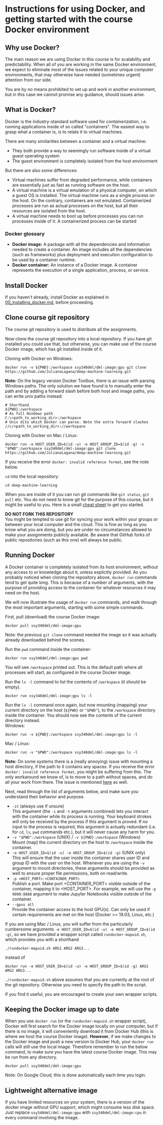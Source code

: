 # Instructions for using Docker, and getting started with the course Docker environment

## Why use Docker?
The main reason we are using Docker in this course is for scalability and predictability. When all of you are working in the same Docker environment, we expect to eliminate most of the issues related to your unique computer environments, that may otherwise have needed (sometimes urgent) attention from our side.

You are by no means prohibited to set up and work in another environment, but in this case we cannot promise any guidance, should issues arise.

## What is Docker?
Docker is the industry-standard software used for *containerization*, i.e. running applications inside of so called "containers". The easiest way to grasp what a container is, is to relate it to virtual machines.

There are many similarities between a container and a virtual machine:
- They both provide a way to seemingly run software inside of a virtual guest operating system
- The guest environment is completely isolated from the host environment

But there are also some differences:
- Virtual machines suffer from degraded performance, while containers are essentially just as fast as running software on the host.
- A virtual machine is a virtual emulation of a physical computer, on which a guest OS is installed. The virtual machine runs as a single process on the host. On the contrary, containers are not emulated. Containerized processes are run as actual processes on the host, but all their resources are isolated from the host.
- A virtual machine needs to boot up before processes you can run processes inside of it. A containerized process can be started

### Docker glossary
- **Docker image:** A package with all the dependencies and information needed to create a container. An image includes all the dependencies (such as frameworks) plus deployment and execution configuration to be used by a container runtime.
- **Docker container:** An instance of a Docker image. A container represents the execution of a single application, process, or service.

## Install Docker
If you haven't already, install Docker as explained in [00_installing_docker.md](00_installing_docker.md), before proceeding.

## Clone course git repository
The course git repository is used to distribute all the assignments.

Now clone the course git repository into a local repository. If you have git installed you could use that, but otherwise, you can make use of the course Docker image, which has git installed inside of it.

Cloning with Docker on Windows:
```
docker run -v ${PWD}:/workspace ssy340dml/dml-image:gpu git clone https://github.com/JulianoLagana/deep-machine-learning.git
```
**Note:** On the legacy version Docker Toolbox, there is an issue with parsing Windows paths.
The only solution we have found is to manually enter the path and by adding a forward slash before both host and image paths, you can write unix paths instead:

```
# Shorthand
${PWD}:/workspace
# As full Windows path
C:\<path_to_working_dir>:/workspace
# Unix dito which Docker can parse. Note the extra forward slashes
//c/<path_to_working_dir>://workspace
```

Cloning with Docker on Mac / Linux:
```
docker run -e HOST_USER_ID=$(id -u) -e HOST_GROUP_ID=$(id -g) -v "$PWD":/workspace ssy340dml/dml-image:gpu git clone https://github.com/JulianoLagana/deep-machine-learning.git
```
If you receive the error `docker: invalid reference format`, see the note below.

`cd` into the local repository:
```
cd deep-machine-learning
```

When you are inside of it you can run git commands like `git status`, `git pull` etc. You do not need to know git for the purpose of this course, but it might be useful to you.
Here is a small [cheat sheet](https://github.github.com/training-kit/downloads/github-git-cheat-sheet.pdf) to get you started.

**DO NOT FORK THIS REPOSITORY**\
You might be tempted to use git for syncing your work within your groups or between your local computer and the cloud. This is fine as long as you know what you are doing, but you are under no circumstances allowed to make your assignments publicly available. Be aware that GitHub forks of public repositories (such as this one) will always be public.

## Running Docker
A Docker container is completely isolated from its host environment, without any access to or knowledge about it, unless explicitly provided. As you probably noticed when cloning the repository above, `docker run` commands tend to get quite long. This is because of a number of arguments, with the purpose of providing access to the container for whatever resources it may need on the host.

We will now illustrate the usage of `docker run` commands, and walk through the most important arguments, starting with some simple commands.

First, pull (download) the course Docker image:
```
docker pull ssy340dml/dml-image:gpu
```

Note: the previous `git clone` command needed the image so it was actually already downloaded behind the scenes.

Run the `pwd` command inside the container:
```
docker run ssy340dml/dml-image:gpu pwd
```
You will see `/workspace` printed out. This is the default path where all processes will start, as configured in the course Docker image.

Run the `ls -l` command to list the contents of `/workspace` (it should be empty).
```
docker run ssy340dml/dml-image:gpu ls -l
```

Run the `ls -l` command once again, but now mounting (mapping) your current directory on the host (`${PWD}` or `"$PWD"`), to the `/workspace` directory inside the container. You should now see the contents of the current directory instead.\
Windows:
```
docker run -v ${PWD}:/workspace ssy340dml/dml-image:gpu ls -l
```

Mac / Linux:
```
docker run -v "$PWD":/workspace ssy340dml/dml-image:gpu ls -l
```
**Note:** On some systems there is a (really annoying) issue with mounting a host directory, if the path to it contains any spaces. If you receive the error `docker: invalid reference format`, you might be suffering from this. The only workaround we know of, is to move to a path without spaces, and do all your work from there. The issue is mentioned [here](https://www.reddit.com/r/docker/comments/3p3in6/how_do_you_mount_host_directories_with_spaces_in/) as well.

Next, read through the list of arguments below, and make sure you understand their behavior and purpose.
- `-it` (always use if unsure)\
    This argument (the `-i` and `-t` arguments combined) lets you interact with the container while its process is running. Your keyboard strokes will only be received by the process if this argument is proved. If no input to the process is required, this argument is actually redundant (i.e. for `cd`, `ls`, `pwd` commands etc.), but it will never cause any harm for you.
- `-v "$PWD":/workspace` (UNIX) / `-v ${PWD}:/workspace` (Windows)\
    Mount (map) the current directory on the host to `/workspace` inside the container.
- `-e HOST_USER_ID=$(id -u) -e HOST_GROUP_ID=$(id -g)` (UNIX only)\
    This will ensure that the user inside the container shares user ID and group ID with the user on the host. Whenever you are using the `-v` argument to mount directories, these arguments should be provided as well to ensure proper file permissions, both on read/write.
- `-p <HOST_PORT>:<CONTAINER_PORT>`\
    Publish a port. Make port <CONTAINER_PORT> visible outside of the container, mapping it to <HOST_PORT>. For example, we will use the `-p 9090:8888` argument to make Jupyter Notebooks visible outside of the container.
- `--gpus all`\
    Provide the container access to the host GPU(s). Can only be used if certain requirements are met on the host (Docker >= 19.03, Linux, etc.)

If you are using Mac / Linux, you will suffer from the particularly cumbersome arguments `-e HOST_USER_ID=$(id -u) -e HOST_GROUP_ID=$(id -g)`, so we have provided a wrapper script called `rundocker-mapuid.sh`, which provides you with a shorthand
```
./rundocker-mapuid.sh ARG1 ARG2 ARG3...
```
instead of
```
docker run -e HOST_USER_ID=$(id -u) -e HOST_GROUP_ID=$(id -g) ARG1 ARG2 ARG3...
```
`./rundocker-mapuid.sh` above assumes that you are currently at the root of the git repository. Otherwise you need to specify the path to the script.

If you find it useful, you are encouraged to create your own wrapper scripts.


## Keeping the Docker image up to date
When you use `docker run` (or the `rundocker-mapuid.sh` wrapper script), Docker will first search for the Docker image locally on your computer, but if there is no image, it will conveniently download it from Docker Hub (this is where we host the course Docker image).
**However**, if we make changes to the Docker image and push a new version to Docker Hub, your `docker run` calls will still use the local image.
Therefore remember to run the below command, to make sure you have the latest course Docker image. This may be run from any directory.

```
docker pull ssy340dml/dml-image:gpu
```
Note: On Google Cloud, this is done automatically each time you login.

## Lightweight alternative image
If you have limited resources on your system, there is a version of the docker image without GPU support, which might consume less disk space. Just replace `ssy340dml/dml-image:gpu` with `ssy340dml/dml-image:cpu` in every command involving the image.

